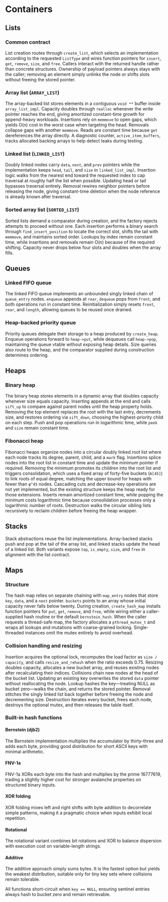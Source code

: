 # Containers

## Lists
### Common contract
List creation routes through `create_list`, which selects an implementation according to the requested `ListType` and wires function pointers for `insert`, `get`, `remove`, `size`, and `free`. Callers interact with the returned handle rather than concrete structures. Ownership of payload pointers always stays with the caller; removing an element simply unlinks the node or shifts slots without freeing the stored pointer.

### Array list (`ARRAY_LIST`)
The array-backed list stores elements in a contiguous `void **` buffer inside `array_list_impl`. Capacity doubles through `realloc` whenever the write pointer reaches the end, giving amortized constant-time growth for append-heavy workloads. Insertions rely on `memmove` to open gaps, which yields O(n) cost in the worst case when targeting the head. Removals collapse gaps with another `memmove`. Reads are constant time because `get` dereferences the array directly. A diagnostic counter, `active_item_buffers`, tracks allocated backing arrays to help detect leaks during testing.

### Linked list (`LINKED_LIST`)
Doubly linked nodes carry `data`, `next`, and `prev` pointers while the implementation keeps `head`, `tail`, and `size` in `linked_list_impl`. Insertion logic walks from the nearest end toward the requested index to cap traversal at roughly half the list when possible. Updating head or tail bypasses traversal entirely. Removal rewires neighbor pointers before releasing the node, giving constant-time deletion when the node reference is already known after traversal.

### Sorted array list (`SORTED_LIST`)
Sorted lists demand a comparator during creation, and the factory rejects attempts to proceed without one. Each insertion performs a binary search through `find_insert_position` to locate the correct slot, shifts the tail with `memmove`, and maintains sorted order. Lookups by index remain constant time, while insertions and removals remain O(n) because of the required shifting. Capacity never drops below four slots and doubles when the array fills.

## Queues
### Linked FIFO queue
The linked FIFO queue implements an unbounded singly linked chain of `queue_entry` nodes. `enqueue` appends at `rear`, `dequeue` pops from `front`, and both operations run in constant time. Reinitialization simply resets `front`, `rear`, and `length`, allowing queues to be reused once drained.

### Heap-backed priority queue
Priority queues delegate their storage to a heap produced by `create_heap`. Enqueue operations forward to `heap->put`, while dequeues call `heap->pop`, maintaining the queue vtable without exposing heap details. Size queries also route to the heap, and the comparator supplied during construction determines ordering.

## Heaps
### Binary heap
The binary heap stores elements in a dynamic array that doubles capacity whenever size equals capacity. Inserting appends at the end and calls `sift_up` to compare against parent nodes until the heap property holds. Removing the top element replaces the root with the last entry, decrements size, and restores ordering via `sift_down`, choosing the highest-priority child on each step. Push and pop operations run in logarithmic time, while `peek` and `size` remain constant time.

### Fibonacci heap
Fibonacci heaps organize nodes into a circular doubly linked root list where each node tracks its degree, parent, child, and a `mark` flag. Insertions splice nodes into the root list in constant time and update the minimum pointer if required. Removing the minimum promotes its children into the root list and triggers consolidation, which uses a fixed array of forty-five buckets (`A[45]`) to link roots of equal degree, matching the upper bound for heaps with fewer than `φ^45` nodes. Cascading cuts and decrease-key operations are not yet implemented, but the existing structure keeps the heap ready for those extensions. Inserts remain amortized constant time, while popping the minimum costs logarithmic time because consolidation processes only a logarithmic number of roots. Destruction walks the circular sibling lists recursively to reclaim children before freeing the heap wrapper.

## Stacks
Stack abstractions reuse the list implementations. Array-backed stacks push and pop at the tail of the array list, and linked stacks update the head of a linked list. Both variants expose `top`, `is_empty`, `size`, and `free` in alignment with the list contract.

## Maps
### Structure
The hash map relies on separate chaining with `map_entry` nodes that store `key`, `data`, and a `next` pointer. `buckets` points to an array whose initial capacity never falls below twenty. During creation, `create_hash_map` installs function pointers for `put`, `get`, `remove`, and `free`, while wiring either a caller-supplied hash routine or the default `bernstein_hash`. When the caller requests a thread-safe map, the factory allocates a `pthread_mutex_t` and wraps all lookups and mutations with coarse-grained locking. Single-threaded instances omit the mutex entirely to avoid overhead.

### Collision handling and resizing
Insertion acquires the optional lock, recomputes the load factor as `size / capacity`, and calls `resize_and_rehash` when the ratio exceeds 0.75. Resizing doubles capacity, allocates a new bucket array, and reuses existing nodes after recalculating their indices. Collisions chain new nodes at the head of the bucket list. Updating an existing key overwrites the stored `data` pointer without reallocating the node. Lookup hashes the key—treating NULL as bucket zero—walks the chain, and returns the stored pointer. Removal stitches the singly linked list back together before freeing the node and decrementing size. Destruction iterates every bucket, frees each node, destroys the optional mutex, and then releases the table itself.

### Built-in hash functions
#### Bernstein (djb2)
The Bernstein implementation multiplies the accumulator by thirty-three and adds each byte, providing good distribution for short ASCII keys with minimal arithmetic.

#### FNV-1a
FNV-1a XORs each byte into the hash and multiplies by the prime 16777619, trading a slightly higher cost for stronger avalanche properties on structured binary inputs.

#### XOR folding
XOR folding mixes left and right shifts with byte addition to decorrelate simple patterns, making it a pragmatic choice when inputs exhibit local repetition.

#### Rotational
The rotational variant combines bit rotations and XOR to balance dispersion with execution cost on variable-length strings.

#### Additive
The additive approach simply sums bytes. It is the fastest option but yields the weakest distribution, suitable only for tiny key sets where collisions remain tolerable.

All functions short-circuit when `key == NULL`, ensuring sentinel entries always hash to bucket zero and remain retrievable.
